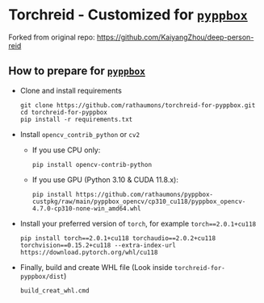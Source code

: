 # Torchreid - Customized for [`pyppbox`](https://github.com/rathaumons/pyppbox)

Forked from original repo: https://github.com/KaiyangZhou/deep-person-reid

## How to prepare for [`pyppbox`](https://github.com/rathaumons/pyppbox)

* Clone and install requirements
  ```
  git clone https://github.com/rathaumons/torchreid-for-pyppbox.git
  cd torchreid-for-pyppbox
  pip install -r requirements.txt
  ```

* Install `opencv_contrib_python` or `cv2`
  - If you use CPU only:
    ```
    pip install opencv-contrib-python
    ```
  - If you use GPU (Python 3.10  & CUDA 11.8.x):
    ```
    pip install https://github.com/rathaumons/pyppbox-custpkg/raw/main/pyppbox_opencv/cp310_cu118/pyppbox_opencv-4.7.0-cp310-none-win_amd64.whl
    ```

* Install your preferred version of `torch`, for example `torch==2.0.1+cu118`
  ```
  pip install torch==2.0.1+cu118 torchaudio==2.0.2+cu118 torchvision==0.15.2+cu118 --extra-index-url https://download.pytorch.org/whl/cu118
  ```

* Finally, build and create WHL file (Look inside `torchreid-for-pyppbox/dist`)
  ```
  build_creat_whl.cmd
  ```
